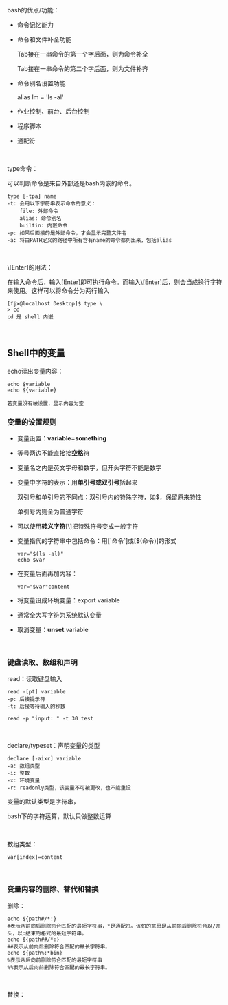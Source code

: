 bash的优点/功能：

- 命令记忆能力

- 命令和文件补全功能

  Tab接在一串命令的第一个字后面，则为命令补全

  Tab接在一串命令的第二个字后面，则为文件补齐

- 命令别名设置功能

  alias lm = 'ls -al'

- 作业控制、前台、后台控制

- 程序脚本

- 通配符

<br>

type命令：

可以判断命令是来自外部还是bash内嵌的命令。

```
type [-tpa] name
-t: 会用以下字符串表示命令的意义：
	file: 外部命令
	alias: 命令别名
	builtin: 内嵌命令
-p: 如果后面接的是外部命令，才会显示完整文件名
-a: 将由PATH定义的路径中所有含有name的命令都列出来，包括alias
```

<br>

\\[Enter]的用法：

在输入命令后，输入\[Enter]即可执行命令。而输入\\[Enter]后，则会当成换行字符来使用。这样可以将命令分为两行输入

```
[fjx@localhost Desktop]$ type \
> cd
cd 是 shell 内嵌
```

<br>

## Shell中的变量

echo读出变量内容：

```
echo $variable
echo ${variable}

若变量没有被设置，显示内容为空
```

### 变量的设置规则

- 变量设置：**variable=something**

- 等号两边不能直接接**空格**符

- 变量名之内是英文字母和数字，但开头字符不能是数字

- 变量中字符的表示：用**单引号或双引号**括起来

  双引号和单引号的不同点：双引号内的特殊字符，如$，保留原来特性

  单引号内则全为普通字符

- 可以使用**转义字符**[\\]把特殊符号变成一般字符

- 变量指代的字符串中包括命令：用[\`命令`]或[$(命令)]的形式

  ```
  var="$(ls -al)"
  echo $var
  ```

- 在变量后面再加内容：

  ```
  var="$var"content
  ```

- 将变量设成环境变量：export variable

- 通常全大写字符为系统默认变量

- 取消变量：**unset** variable

<br>

### 键盘读取、数组和声明

read：读取键盘输入

```
read -[pt] variable
-p: 后接提示符
-t: 后接等待输入的秒数

read -p "input: " -t 30 test
```

<br>

declare/typeset：声明变量的类型

```
declare [-aixr] variable
-a: 数组类型
-i: 整数
-x: 环境变量
-r: readonly类型，该变量不可被更改，也不能重设
```

变量的默认类型是字符串，

bash下的字符运算，默认只做整数运算

<br>

数组类型：

```
var[index]=content
```

<br>

### 变量内容的删除、替代和替换

删除：

```
echo ${path#/*:}
#表示从前向后删除符合匹配的最短字符串，*是通配符。该句的意思是从前向后删除符合以/开头，以:结束的格式的最短字符串。
echo ${path##/*:}
##表示从前向后删除符合匹配的最长字符串。
echo ${path%:*bin}
%表示从后向前删除符合匹配的最短字符串
%%表示从后向前删除符合匹配的最长字符串。
```

<br>

替换：

